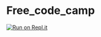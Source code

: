 # Free_code_camp

[![Run on Repl.it](https://replit.com/badge/github/ARCHITABHATTAD/Free_code_camp)](https://replit.com/new/github/ARCHITABHATTAD/Free_code_camp)
